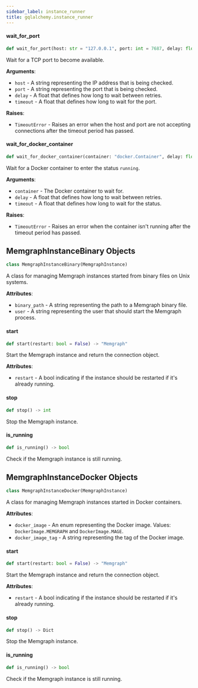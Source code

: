 ```yaml
---
sidebar_label: instance_runner
title: gqlalchemy.instance_runner
---
```


#### wait\_for\_port

```python
def wait_for_port(host: str = "127.0.0.1", port: int = 7687, delay: float = 0.01, timeout: float = 5.0) -> None
```

Wait for a TCP port to become available.

**Arguments**:

- `host` - A string representing the IP address that is being checked.
- `port` - A string representing the port that is being checked.
- `delay` - A float that defines how long to wait between retries.
- `timeout` - A float that defines how long to wait for the port.
  

**Raises**:

- `TimeoutError` - Raises an error when the host and port are not accepting
  connections after the timeout period has passed.

#### wait\_for\_docker\_container

```python
def wait_for_docker_container(container: "docker.Container", delay: float = 0.01, timeout: float = 5.0) -> None
```

Wait for a Docker container to enter the status `running`.

**Arguments**:

- `container` - The Docker container to wait for.
- `delay` - A float that defines how long to wait between retries.
- `timeout` - A float that defines how long to wait for the status.
  

**Raises**:

- `TimeoutError` - Raises an error when the container isn&#x27;t running after the
  timeout period has passed.

## MemgraphInstanceBinary Objects

```python
class MemgraphInstanceBinary(MemgraphInstance)
```

A class for managing Memgraph instances started from binary files on Unix
systems.

**Attributes**:

- `binary_path` - A string representing the path to a Memgraph binary
  file.
- `user` - A string representing the user that should start the Memgraph
  process.

#### start

```python
def start(restart: bool = False) -> "Memgraph"
```

Start the Memgraph instance and return the connection object.

**Attributes**:

- `restart` - A bool indicating if the instance should be
  restarted if it&#x27;s already running.

#### stop

```python
def stop() -> int
```

Stop the Memgraph instance.

#### is\_running

```python
def is_running() -> bool
```

Check if the Memgraph instance is still running.

## MemgraphInstanceDocker Objects

```python
class MemgraphInstanceDocker(MemgraphInstance)
```

A class for managing Memgraph instances started in Docker containers.

**Attributes**:

- `docker_image` - An enum representing the Docker image. Values:
  `DockerImage.MEMGRAPH` and `DockerImage.MAGE`.
- `docker_image_tag` - A string representing the tag of the Docker image.

#### start

```python
def start(restart: bool = False) -> "Memgraph"
```

Start the Memgraph instance and return the connection object.

**Attributes**:

- `restart` - A bool indicating if the instance should be
  restarted if it&#x27;s already running.

#### stop

```python
def stop() -> Dict
```

Stop the Memgraph instance.

#### is\_running

```python
def is_running() -> bool
```

Check if the Memgraph instance is still running.

